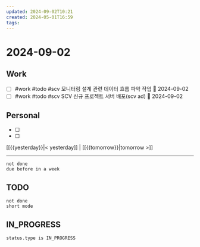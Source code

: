```yaml
---
updated: 2024-09-02T10:21
created: 2024-05-01T16:59
tags: 
---
```


# 2024-09-02  

## Work

- [ ] #work #todo #scv 모니터링 설계 관련 데이터 흐름 파악 작업 📅 2024-09-02 
- [ ] #work #todo #scv SCV 신규 프로젝트 서버 배포(scv ad) 📅 2024-09-02 

## Personal


- [ ] 
- [ ] 


  
[[{{yesterday}}|< yesterday]] | [[{{tomorrow}}|tomorrow >]]  
  
---  

```tasks
not done
due before in a week
```



## TODO
```tasks  
not done  
short mode  
```

## IN_PROGRESS
```tasks  
status.type is IN_PROGRESS
```

